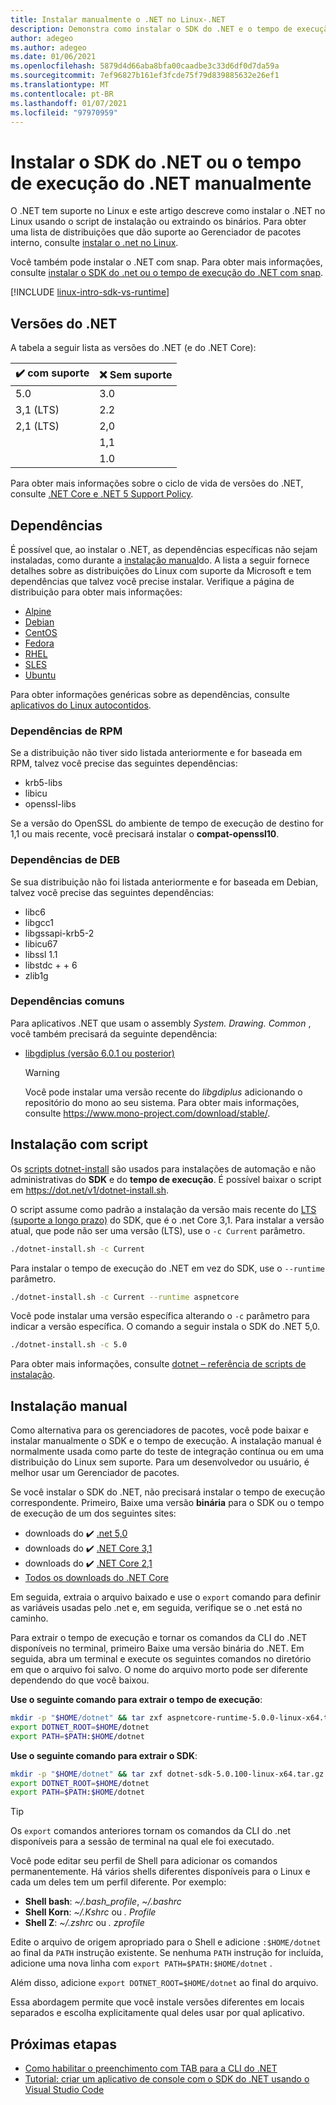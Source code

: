 ```yaml
---
title: Instalar manualmente o .NET no Linux-.NET
description: Demonstra como instalar o SDK do .NET e o tempo de execução do .NET sem um Gerenciador de pacotes no Linux. Use o script de instalação ou extraia os binários manualmente.
author: adegeo
ms.author: adegeo
ms.date: 01/06/2021
ms.openlocfilehash: 5879d4d66aba8bfa00caadbe3c33d6df0d7da59a
ms.sourcegitcommit: 7ef96827b161ef3fcde75f79d839885632e26ef1
ms.translationtype: MT
ms.contentlocale: pt-BR
ms.lasthandoff: 01/07/2021
ms.locfileid: "97970959"
---
```

# <a name="install-the-net-sdk-or-the-net-runtime-manually"></a>Instalar o SDK do .NET ou o tempo de execução do .NET manualmente

O .NET tem suporte no Linux e este artigo descreve como instalar o .NET no Linux usando o script de instalação ou extraindo os binários. Para obter uma lista de distribuições que dão suporte ao Gerenciador de pacotes interno, consulte [instalar o .net no Linux](linux.md).

Você também pode instalar o .NET com snap. Para obter mais informações, consulte [instalar o SDK do .net ou o tempo de execução do .NET com snap](linux-snap.md).

[!INCLUDE [linux-intro-sdk-vs-runtime](includes/linux-intro-sdk-vs-runtime.md)]

## <a name="net-releases"></a>Versões do .NET

A tabela a seguir lista as versões do .NET (e do .NET Core):

| ✔️ com suporte | ❌ Sem suporte |
|-------------|---------------|
| 5.0         | 3.0           |
| 3,1 (LTS)   | 2.2           |
| 2,1 (LTS)   | 2,0           |
|             | 1,1           |
|             | 1.0           |

Para obter mais informações sobre o ciclo de vida de versões do .NET, consulte [.NET Core e .NET 5 Support Policy](https://dotnet.microsoft.com/platform/support/policy/dotnet-core).

## <a name="dependencies"></a>Dependências

É possível que, ao instalar o .NET, as dependências específicas não sejam instaladas, como durante a [instalação manual](#manual-install)do. A lista a seguir fornece detalhes sobre as distribuições do Linux com suporte da Microsoft e tem dependências que talvez você precise instalar. Verifique a página de distribuição para obter mais informações:

- [Alpine](linux-alpine.md#dependencies)
- [Debian](linux-debian.md#dependencies)
- [CentOS](linux-centos.md#dependencies)
- [Fedora](linux-fedora.md#dependencies)
- [RHEL](linux-rhel.md#dependencies)
- [SLES](linux-sles.md#dependencies)
- [Ubuntu](linux-ubuntu.md#dependencies)

Para obter informações genéricas sobre as dependências, consulte [aplicativos do Linux autocontidos](https://github.com/dotnet/core/blob/master/Documentation/self-contained-linux-apps.md).

### <a name="rpm-dependencies"></a>Dependências de RPM

Se a distribuição não tiver sido listada anteriormente e for baseada em RPM, talvez você precise das seguintes dependências:

- krb5-libs
- libicu
- openssl-libs

Se a versão do OpenSSL do ambiente de tempo de execução de destino for 1,1 ou mais recente, você precisará instalar o **compat-openssl10**.

### <a name="deb-dependencies"></a>Dependências de DEB

Se sua distribuição não foi listada anteriormente e for baseada em Debian, talvez você precise das seguintes dependências:

- libc6
- libgcc1
- libgssapi-krb5-2
- libicu67
- libssl 1.1
- libstdc + + 6
- zlib1g

### <a name="common-dependencies"></a>Dependências comuns

Para aplicativos .NET que usam o assembly *System. Drawing. Common* , você também precisará da seguinte dependência:

- [libgdiplus (versão 6.0.1 ou posterior)](https://www.mono-project.com/docs/gui/libgdiplus/)

  > [!WARNING]
  > Você pode instalar uma versão recente do *libgdiplus* adicionando o repositório do mono ao seu sistema. Para obter mais informações, consulte <https://www.mono-project.com/download/stable/>.

## <a name="scripted-install"></a>Instalação com script

Os [scripts dotnet-install](../tools/dotnet-install-script.md) são usados para instalações de automação e não administrativas do **SDK** e do **tempo de execução**. É possível baixar o script em <https://dot.net/v1/dotnet-install.sh>.

O script assume como padrão a instalação da versão mais recente do [LTS (suporte a longo prazo)](https://dotnet.microsoft.com/platform/support/policy/dotnet-core) do SDK, que é o .net Core 3,1. Para instalar a versão atual, que pode não ser uma versão (LTS), use o `-c Current` parâmetro.

```bash
./dotnet-install.sh -c Current
```

Para instalar o tempo de execução do .NET em vez do SDK, use o `--runtime` parâmetro.

```bash
./dotnet-install.sh -c Current --runtime aspnetcore
```

Você pode instalar uma versão específica alterando o `-c` parâmetro para indicar a versão específica. O comando a seguir instala o SDK do .NET 5,0.

```bash
./dotnet-install.sh -c 5.0
```

Para obter mais informações, consulte [dotnet – referência de scripts de instalação](../tools/dotnet-install-script.md).

## <a name="manual-install"></a>Instalação manual

<!-- Note, this content is copied in macos.md. Any fixes should be applied there too, though content may be different -->

Como alternativa para os gerenciadores de pacotes, você pode baixar e instalar manualmente o SDK e o tempo de execução. A instalação manual é normalmente usada como parte do teste de integração contínua ou em uma distribuição do Linux sem suporte. Para um desenvolvedor ou usuário, é melhor usar um Gerenciador de pacotes.

Se você instalar o SDK do .NET, não precisará instalar o tempo de execução correspondente. Primeiro, Baixe uma versão **binária** para o SDK ou o tempo de execução de um dos seguintes sites:

- downloads do ✔️ [.net 5,0](https://dotnet.microsoft.com/download/dotnet/5.0)
- downloads do ✔️ [.NET Core 3,1](https://dotnet.microsoft.com/download/dotnet-core/3.1)
- downloads do ✔️ [.NET Core 2,1](https://dotnet.microsoft.com/download/dotnet-core/2.1)
- [Todos os downloads do .NET Core](https://dotnet.microsoft.com/download/dotnet-core)

Em seguida, extraia o arquivo baixado e use o `export` comando para definir as variáveis usadas pelo .net e, em seguida, verifique se o .net está no caminho.

Para extrair o tempo de execução e tornar os comandos da CLI do .NET disponíveis no terminal, primeiro Baixe uma versão binária do .NET. Em seguida, abra um terminal e execute os seguintes comandos no diretório em que o arquivo foi salvo. O nome do arquivo morto pode ser diferente dependendo do que você baixou.

**Use o seguinte comando para extrair o tempo de execução**:

```bash
mkdir -p "$HOME/dotnet" && tar zxf aspnetcore-runtime-5.0.0-linux-x64.tar.gz -C "$HOME/dotnet"
export DOTNET_ROOT=$HOME/dotnet
export PATH=$PATH:$HOME/dotnet
```

**Use o seguinte comando para extrair o SDK**:

```bash
mkdir -p "$HOME/dotnet" && tar zxf dotnet-sdk-5.0.100-linux-x64.tar.gz -C "$HOME/dotnet"
export DOTNET_ROOT=$HOME/dotnet
export PATH=$PATH:$HOME/dotnet
```

> [!TIP]
> Os `export` comandos anteriores tornam os comandos da CLI do .net disponíveis para a sessão de terminal na qual ele foi executado.
>
> Você pode editar seu perfil de Shell para adicionar os comandos permanentemente. Há vários shells diferentes disponíveis para o Linux e cada um deles tem um perfil diferente. Por exemplo:
>
> - **Shell bash**: *~/.bash_profile*, *~/.bashrc*
> - **Shell Korn**: *~/.Kshrc* ou *. Profile*
> - **Shell Z**: *~/.zshrc* ou *. zprofile*
>
> Edite o arquivo de origem apropriado para o Shell e adicione `:$HOME/dotnet` ao final da `PATH` instrução existente. Se nenhuma `PATH` instrução for incluída, adicione uma nova linha com `export PATH=$PATH:$HOME/dotnet` .
>
> Além disso, adicione `export DOTNET_ROOT=$HOME/dotnet` ao final do arquivo.

Essa abordagem permite que você instale versões diferentes em locais separados e escolha explicitamente qual deles usar por qual aplicativo.

## <a name="next-steps"></a>Próximas etapas

- [Como habilitar o preenchimento com TAB para a CLI do .NET](../tools/enable-tab-autocomplete.md)
- [Tutorial: criar um aplicativo de console com o SDK do .NET usando o Visual Studio Code](../tutorials/with-visual-studio-code.md)
